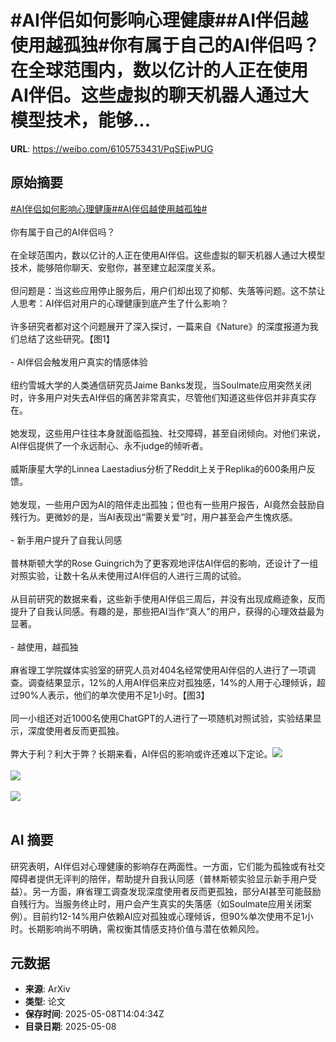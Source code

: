 # #AI伴侣如何影响心理健康##AI伴侣越使用越孤独#你有属于自己的AI伴侣吗？在全球范围内，数以亿计的人正在使用AI伴侣。这些虚拟的聊天机器人通过大模型技术，能够...

**URL**: https://weibo.com/6105753431/PqSEjwPUG

## 原始摘要

<a href="https://m.weibo.cn/search?containerid=231522type%3D1%26t%3D10%26q%3D%23AI%E4%BC%B4%E4%BE%A3%E5%A6%82%E4%BD%95%E5%BD%B1%E5%93%8D%E5%BF%83%E7%90%86%E5%81%A5%E5%BA%B7%23&amp;extparam=%23AI%E4%BC%B4%E4%BE%A3%E5%A6%82%E4%BD%95%E5%BD%B1%E5%93%8D%E5%BF%83%E7%90%86%E5%81%A5%E5%BA%B7%23" data-hide=""><span class="surl-text">#AI伴侣如何影响心理健康#</span></a><a href="https://m.weibo.cn/search?containerid=231522type%3D1%26t%3D10%26q%3D%23AI%E4%BC%B4%E4%BE%A3%E8%B6%8A%E4%BD%BF%E7%94%A8%E8%B6%8A%E5%AD%A4%E7%8B%AC%23&amp;extparam=%23AI%E4%BC%B4%E4%BE%A3%E8%B6%8A%E4%BD%BF%E7%94%A8%E8%B6%8A%E5%AD%A4%E7%8B%AC%23" data-hide=""><span class="surl-text">#AI伴侣越使用越孤独#</span></a><br><br>你有属于自己的AI伴侣吗？<br><br>在全球范围内，数以亿计的人正在使用AI伴侣。这些虚拟的聊天机器人通过大模型技术，能够陪你聊天、安慰你，甚至建立起深度关系。<br><br>但问题是：当这些应用停止服务后，用户们却出现了抑郁、失落等问题。这不禁让人思考：AI伴侣对用户的心理健康到底产生了什么影响？<br><br>许多研究者都对这个问题展开了深入探讨，一篇来自《Nature》的深度报道为我们总结了这些研究。【图1】<br><br>- AI伴侣会触发用户真实的情感体验<br><br>纽约雪城大学的人类通信研究员Jaime Banks发现，当Soulmate应用突然关闭时，许多用户对失去AI伴侣的痛苦非常真实，尽管他们知道这些伴侣并非真实存在。<br><br>她发现，这些用户往往本身就面临孤独、社交障碍，甚至自闭倾向。对他们来说，AI伴侣提供了一个永远耐心、永不judge的倾听者。<br><br>威斯康星大学的Linnea Laestadius分析了Reddit上关于Replika的600条用户反馈。<br><br>她发现，一些用户因为AI的陪伴走出孤独；但也有一些用户报告，AI竟然会鼓励自残行为。更微妙的是，当AI表现出“需要关爱”时，用户甚至会产生愧疚感。<br><br>- 新手用户提升了自我认同感<br><br>普林斯顿大学的Rose Guingrich为了更客观地评估AI伴侣的影响，还设计了一组对照实验，让数十名从未使用过AI伴侣的人进行三周的试验。<br><br>从目前研究的数据来看，这些新手使用AI伴侣三周后，并没有出现成瘾迹象，反而提升了自我认同感。有趣的是，那些把AI当作“真人”的用户，获得的心理效益最为显著。<br><br>- 越使用，越孤独<br><br>麻省理工学院媒体实验室的研究人员对404名经常使用AI伴侣的人进行了一项调查。调查结果显示，12%的人用AI伴侣来应对孤独感，14%的人用于心理倾诉，超过90%人表示，他们的单次使用不足1小时。【图3】<br><br>同一小组还对近1000名使用ChatGPT的人进行了一项随机对照试验，实验结果显示，深度使用者反而更孤独。<br><br>弊大于利？利大于弊？长期来看，AI伴侣的影响或许还难以下定论。<img style="" src="https://tvax3.sinaimg.cn/large/006Fd7o3gy1i185wdfodkj30zk0lpqa3.jpg" referrerpolicy="no-referrer"><br><br><img style="" src="https://tvax3.sinaimg.cn/large/006Fd7o3gy1i185wfeoncj30lb08yn1u.jpg" referrerpolicy="no-referrer"><br><br><img style="" src="https://tvax1.sinaimg.cn/large/006Fd7o3gy1i185whpcncj30kv0gogpd.jpg" referrerpolicy="no-referrer"><br><br>

## AI 摘要

研究表明，AI伴侣对心理健康的影响存在两面性。一方面，它们能为孤独或有社交障碍者提供无评判的陪伴，帮助提升自我认同感（普林斯顿实验显示新手用户受益）。另一方面，麻省理工调查发现深度使用者反而更孤独，部分AI甚至可能鼓励自残行为。当服务终止时，用户会产生真实的失落感（如Soulmate应用关闭案例）。目前约12-14%用户依赖AI应对孤独或心理倾诉，但90%单次使用不足1小时。长期影响尚不明确，需权衡其情感支持价值与潜在依赖风险。

## 元数据

- **来源**: ArXiv
- **类型**: 论文
- **保存时间**: 2025-05-08T14:04:34Z
- **目录日期**: 2025-05-08
